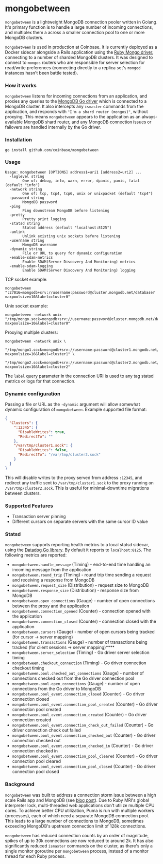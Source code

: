 # mongobetween
`mongobetween` is a lightweight MongoDB connection pooler written in Golang. It's primary function is to handle a large number of incoming connections, and multiplex them a across a smaller connection pool to one or more MongoDB clusters.

`mongobetween` is used in production at Coinbase. It is currently deployed as a Docker sidecar alongside a Rails application using the [Ruby Mongo driver](https://github.com/mongodb/mongo-ruby-driver), connecting to a number of sharded MongoDB clusters. It was designed to connect to `mongos` routers who are responsible for server selection for read/write preferences (connecting directly to a replica set's `mongod` instances hasn't been battle tested).

### How it works
`mongobetween` listens for incoming connections from an application, and proxies any queries to the [MongoDB Go driver](https://github.com/mongodb/mongo-go-driver) which is connected to a MongoDB cluster. It also intercepts any `ismaster` commands from the application, and responds with `"I'm a shard router (mongos)"`, without proxying. This means `mongobetween` appears to the application as an always-available MongoDB shard router, and any MongoDB connection issues or failovers are handled internally by the Go driver.

### Installation
```
go install github.com/coinbase/mongobetween
```

### Usage
```
Usage: mongobetween [OPTIONS] address1=uri1 [address2=uri2] ...
  -loglevel string
    	One of: debug, info, warn, error, dpanic, panic, fatal (default "info")
  -network string
    	One of: tcp, tcp4, tcp6, unix or unixpacket (default "tcp4")
  -password string
    	MongoDB password
  -ping
    	Ping downstream MongoDB before listening
  -pretty
    	Pretty print logging
  -statsd string
    	Statsd address (default "localhost:8125")
  -unlink
    	Unlink existing unix sockets before listening
  -username string
    	MongoDB username
  -dynamic string
    	File or URL to query for dynamic configuration
  -enable-sdam-metrics
        Enable SDAM(Server Discovery And Monitoring) metrics
  -enable-sdam-logging
        Enable SDAM(Server Discovery And Monitoring) logging
```

TCP socket example:
```
mongobetween ":27016=mongodb+srv://username:password@cluster.mongodb.net/database?maxpoolsize=10&label=cluster0"
```

Unix socket example:
```
mongobetween -network unix "/tmp/mongo.sock=mongodb+srv://username:password@cluster.mongodb.net/database?maxpoolsize=10&label=cluster0"
```

Proxying multiple clusters:
```
mongobetween -network unix \
  "/tmp/mongo1.sock=mongodb+srv://username:password@cluster1.mongodb.net/database?maxpoolsize=10&label=cluster1" \
  "/tmp/mongo2.sock=mongodb+srv://username:password@cluster2.mongodb.net/database?maxpoolsize=10&label=cluster2"
```

The `label` query parameter in the connection URI is used to any tag statsd metrics or logs for that connection.

### Dynamic configuration

Passing a file or URL as the `-dynamic` argument will allow somewhat dynamic configuration of `mongobetween`. Example supported file format:
```json
{
  "Clusters": {
    ":12345": {
      "DisableWrites": true,
      "RedirectTo": ""
    },
    "/var/tmp/cluster1.sock": {
      "DisableWrites": false,
      "RedirectTo": "/var/tmp/cluster2.sock"
    }
  }
}
```

This will disable writes to the proxy served from address `:12345`, and redirect any traffic sent to `/var/tmp/cluster1.sock` to the proxy running on `/var/tmp/cluster2.sock`. This is useful for minimal-downtime migrations between clusters.

### Supported Features
 - Transaction server pinning
 - Different cursors on separate servers with the same cursor ID value


### Statsd
`mongobetween` supports reporting health metrics to a local statsd sidecar, using the [Datadog Go library](github.com/DataDog/datadog-go). By default it reports to `localhost:8125`. The following metrics are reported:
 - `mongobetween.handle_message` (Timing) - end-to-end time handling an incoming message from the application
 - `mongobetween.round_trip` (Timing) - round trip time sending a request and receiving a response from MongoDB
 - `mongobetween.request_size` (Distribution) - request size to MongoDB
 - `mongobetween.response_size` (Distribution) - response size from MongoDB
 - `mongobetween.open_connections` (Gauge) - number of open connections between the proxy and the application
 - `mongobetween.connection_opened` (Counter) - connection opened with the application
 - `mongobetween.connection_closed` (Counter) - connection closed with the application
 - `mongobetween.cursors` (Gauge) - number of open cursors being tracked (for cursor -> server mapping)
 - `mongobetween.transactions` (Gauge) - number of transactions being tracked (for client sessions -> server mapping)****
 - `mongobetween.server_selection` (Timing) - Go driver server selection timing
 - `mongobetween.checkout_connection` (Timing) - Go driver connection checkout timing
 - `mongobetween.pool.checked_out_connections` (Gauge) - number of connections checked out from the Go driver connection pool
 - `mongobetween.pool.open_connections` (Gauge) - number of open connections from the Go driver to MongoDB
 - `mongobetween.pool_event.connection_closed` (Counter) - Go driver connection closed
 - `mongobetween.pool_event.connection_pool_created` (Counter) - Go driver connection pool created
 - `mongobetween.pool_event.connection_created` (Counter) - Go driver connection created
 - `mongobetween.pool_event.connection_check_out_failed` (Counter) - Go driver connection check out failed
 - `mongobetween.pool_event.connection_checked_out` (Counter) - Go driver connection checked out
 - `mongobetween.pool_event.connection_checked_in` (Counter) - Go driver connection checked in
 - `mongobetween.pool_event.connection_pool_cleared` (Counter) - Go driver connection pool cleared
 - `mongobetween.pool_event.connection_pool_closed` (Counter) - Go driver connection pool closed

### Background
`mongobetween` was built to address a connection storm issue between a high scale Rails app and MongoDB (see [blog post](https://blog.coinbase.com/scaling-connections-with-ruby-and-mongodb-99204dbf8857)). Due to Ruby MRI's global interpreter lock, multi-threaded web applications don't utilize multiple CPU cores. To achieve better CPU utilization, Puma is run with multiple workers (processes), each of which need a separate MongoDB connection pool. This leads to a large number of connections to MongoDB, sometimes exceeding MongoDB's upstream connection limit of 128k connections.

`mongobetween` has reduced connection counts by an order of magnitude, spikes of up to 30k connections are now reduced to around 2k. It has also significantly reduced `ismaster` commands on the cluster, as there's only a single monitor goroutine per `mongobetween` process, instead of a monitor thread for each Ruby process.
